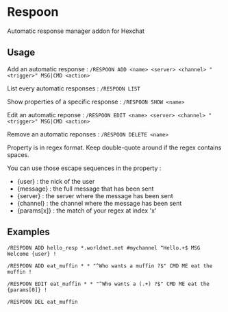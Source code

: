 # Respoon
Automatic response manager addon for Hexchat

## Usage

Add an automatic response :
`/RESPOON ADD <name> <server> <channel> "<trigger>" MSG|CMD <action>`

List every automatic responses :
`/RESPOON LIST`

Show properties of a specific response :
`/RESPOON SHOW <name>`

Edit an automatic reponse :
`/RESPOON EDIT <name> <server> <channel> "<trigger>" MSG|CMD <action>`

Remove an automatic reponses :
`/RESPOON DELETE <name>`


Property <trigger> is in regex format. Keep double-quote around if the regex contains spaces.

You can use those escape sequences in the <action> property :
* {user} : the nick of the user
* {message} : the full message that has been sent
* {server} : the server where the message has been sent
* {channel} : the channel where the message has been sent
* {params[x]} : the match of your regex at index 'x'
			
## Examples

`/RESPOON ADD hello_resp *.worldnet.net #mychannel ^Hello.+$ MSG Welcome {user} !`

`/RESPOON ADD eat_muffin * * "^Who wants a muffin ?$" CMD ME eat the muffin !`

`/RESPOON EDIT eat_muffin * * "^Who wants a (.+) ?$" CMD ME eat the {params[0]} !`

`/RESPOON DEL eat_muffin`

